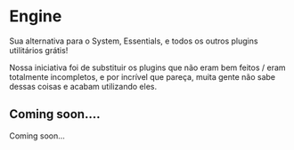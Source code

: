 # Engine

Sua alternativa para o System, Essentials, e todos os outros plugins utilitários grátis!



Nossa iniciativa foi de substituir os plugins que não eram bem feitos / eram totalmente incompletos, e por incrível que pareça, muita gente não sabe dessas coisas e acabam utilizando eles.

## Coming soon....

Coming soon...
